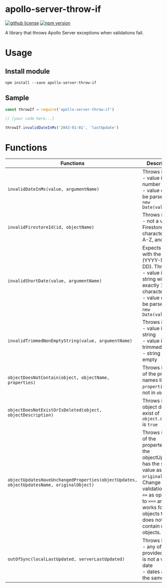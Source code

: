 # apollo-server-throw-if

[![github license](https://img.shields.io/github/license/ericvera/apollo-server-throw-if.svg?style=flat-square)](https://github.com/ericvera/apollo-server-throw-if/blob/master/LICENSE)
[![npm version](https://img.shields.io/npm/v/apollo-server-throw-if.svg?style=flat-square)](https://npmjs.org/package/apollo-server-throw-if)

A library that throws Apollo Server exceptions when validations fail.

# Usage

## Install module

`npm install --save apollo-server-throw-if`

## Sample

```javascript
const throwIf = require('apollo-server-throw-if')

// [your code here...]

throwIf.invalidDateInMs('2043-01-01', 'lastUpdate')
```

# Functions

| Functions                                                                                | Description                                                                                                                                                                                                     |
| ---------------------------------------------------------------------------------------- | --------------------------------------------------------------------------------------------------------------------------------------------------------------------------------------------------------------- |
| `invalidDateInMs(value, argumentName)`                                                   | Throws if:</br>- value is not a number</br>- value can not be parsed by `new Date(value)`                                                                                                                       |
| `invalidFirestoreId(id, objectName)`                                                     | Throws if:</br>- not a valid Firestore id (20 characters a-z, A-Z, and 0-9)                                                                                                                                     |
| `invalidShortDate(value, argumentName)`                                                  | Expects a date with the format (YYYY-MM-DD). Throws if:</br>- value is not a string with exactly 10 characters</br>- value can not be parsed by `new Date(value)`                                               |
| `invalidTrimmedNonEmptyString(value, argumentName)`                                      | Throws if:</br>- value is not a string</br>- value is not trimmed</br>- string is empty                                                                                                                         |
| `objectDoesNotContain(object, objectName, properties)`                                   | Throws if any of the property names listed in `properties` are not in `object`                                                                                                                                  |
| `objectDoesNotExistOrIsDeleted(object, objectDescription)`                               | Throws is the object does not exist of `object.deleted` is `true`                                                                                                                                               |
| `objectUpdatesHaveUnchangedProperties(objectUpdates, objectUpdatesName, originalObject)` | Throws if any of the propertes in the objectUpdates has the same value as in `originalObject`. Change validation uses `==` as opposed to `===` and only works for objects that does not contain nested objects. |
| `outOfSync(localLastUpdated, serverLastUpdated)`                                         | Throws if:</br>- any of the provided dates is not a valid date</br>- dates are not the same                                                                                                                     |
